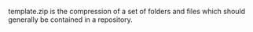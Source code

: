 template.zip is the compression of a set of folders and files
which should generally be contained in a repository.
